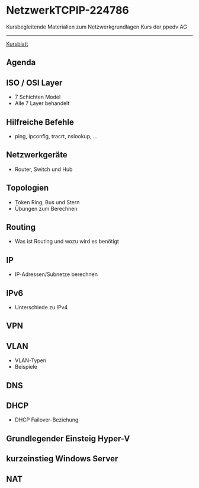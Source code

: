 # NetzwerkTCPIP-224786
Kursbegleitende Materialien zum Netzwerkgrundlagen Kurs der ppedv AG

---

[Kursblatt](https://ppedv.de/Schulung/Kurse/Netzwerktechnik-IPv6-DNS-WINS-DHCP-IPSec-VPN-Routing-TCP-Seminar-Training.aspx)


## Agenda
## ISO / OSI Layer
 - 7 Schichten Model
 - Alle 7 Layer behandelt
## Hilfreiche Befehle
 - ping, ipconfig, tracrt, nslookup, ...
## Netzwerkgeräte
 - Router, Switch und Hub
## Topologien
 - Token Ring, Bus und Stern
 - Übungen zum Berechnen
## Routing 
 - Was ist Routing und wozu wird es benötigt
## IP
 - IP-Adressen/Subnetze berechnen
## IPv6
 - Unterschiede zu IPv4
## VPN
## VLAN
 - VLAN-Typen
 - Beispiele
## DNS
## DHCP
 - DHCP Failover-Beziehung
## Grundlegender Einsteig Hyper-V
## kurzeinstieg Windows Server
## NAT
